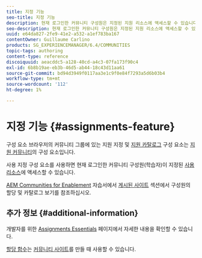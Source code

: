 ```yaml
---
title: 지정 기능
seo-title: 지정 기능
description: 현재 로그인한 커뮤니티 구성원은 지정된 지원 리소스에 액세스할 수 있습니다
seo-description: 현재 로그인한 커뮤니티 구성원은 지정된 지원 리소스에 액세스할 수 있습니다
uuid: e64da827-2fe9-41e2-a532-a1ef783ba167
contentOwner: Guillaume Carlino
products: SG_EXPERIENCEMANAGER/6.4/COMMUNITIES
topic-tags: authoring
content-type: reference
discoiquuid: aeacddc5-a128-40cd-a4c3-07fa173f90c4
exl-id: 6b8b19ae-eb3b-46d5-ab44-18c43d11aa61
source-git-commit: bd94d3949f0117aa3e1c9f0e84f7293a5d6b03b4
workflow-type: tm+mt
source-wordcount: '112'
ht-degree: 1%

---
```


# 지정 기능 {#assignments-feature}

구성 요소 브라우저의 커뮤니티 그룹에 있는 지원 지정 및 [지원 카탈로그](catalog.md) 구성 요소는 [지원 커뮤니티](overview.md#enablement-community)의 구성 요소입니다.

사용 지정 구성 요소를 사용하면 현재 로그인한 커뮤니티 구성원(학습자)이 지정된 [사용 리소스](resources.md)에 액세스할 수 있습니다.

[AEM Communities for Enablement](getting-started-enablement.md) 자습서에서 [게시된 사이트](enablement-published-site.md) 섹션에서 구성원의 할당 및 카탈로그 보기를 참조하십시오.

## 추가 정보 {#additional-information}

개발자를 위한 [Assignments Essentials](essentials-assignments.md) 페이지에서 자세한 내용을 확인할 수 있습니다.

[할당 함수](functions.md#assignments-function)는 [커뮤니티 사이트](sites-console.md)를 만들 때 사용할 수 있습니다.
